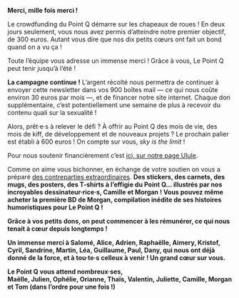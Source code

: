 <p><b>Merci, mille fois merci&nbsp;!</b></p>

<p>Le crowdfunding du Point Q démarre sur les chapeaux de roues&nbsp;! En deux jours seulement, vous nous avez permis d’atteindre notre premier objectif, de 300 euros. Autant vous dire que nos dix petits cœurs ont fait un bond quand on a vu ça&nbsp;!</p>

<p>Toute l’équipe vous adresse un immense merci&nbsp;! Grâce à vous, Le Point Q peut tenir jusqu’à l’été&nbsp;!</p>

<p><b>La campagne continue&nbsp;!</b> L’argent récolté nous permettra de continuer à envoyer cette newsletter dans vos 900 boîtes mail&nbsp;&mdash;&nbsp;ce qui nous coûte environ 30 euros par mois&nbsp;&mdash;, et de financer notre site internet. Chaque don supplémentaire, c’est potentiellement une semaine de plus à recevoir du contenu quali sur la sexualité&nbsp;!</p>

<p>Alors, prêt·e·s à relever le défi&nbsp;? À offrir au Point Q des mois de vie, des mois de kiff, de développement et de nouveaux projets&nbsp;? Le prochain palier est établi à 600 euros&nbsp;! On compte sur vous, <i>sky is the limit</i>&nbsp;!</p>

<p>Pour nous soutenir financièrement c’est <a href="https://fr.ulule.com/le-point-q" target="_blank">ici, sur notre page Ulule</a>.</p>

<p>Comme on aime vous bichonner, en échange de votre soutien on vous a préparé <a href="https://fr.ulule.com/le-point-q/#rewards/" target="_blank">des contreparties extraordinaires</a>. <b>Des stickers, des carnets, des mugs, des posters, des T-shirts à l’effigie du Point Q... illustrés par nos incroyables dessinateur·rice·s, Camille et Morgan&nbsp;! Vous pouvez même acheter la première BD de Morgan, compilation inédite de ses histoires humoristiques pour Le Point Q&nbsp;!</p>

<p>Grâce à vos petits dons, on peut commencer à les rémunérer, ce qui nous tenait à cœur depuis longtemps&nbsp;!</p>

<p>Un immense merci à Salomé, Alice, Adrien, Raphaëlle, Aimery, Kristof, Cyril, Sandrine, Martin, Léa, Guillaume, Paul, Dany, qui nous ont déjà donné de la force, et à tou·te·s celleux à venir&nbsp;! Un grand cœur sur vous.</p>

<p>
	Le Point Q vous attend nombreux·ses,
	<br />
	Maëlle, Julien, Ophélie, Orianne, Thaïs, Valentin, Juliette, Camille, Morgan et Tom (dans l’ordre pour une fois&nbsp;!)
</p>
